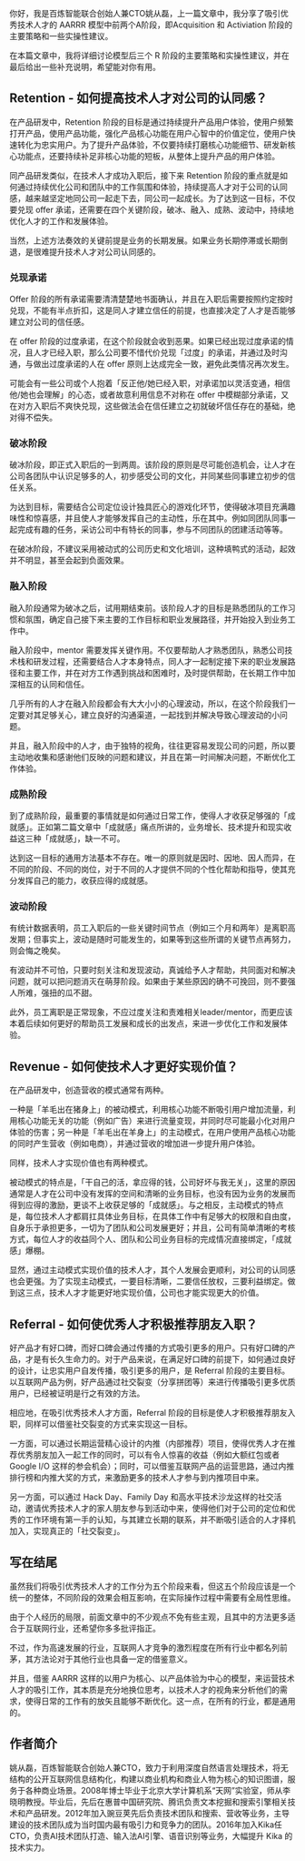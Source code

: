 你好，我是百炼智能联合创始人兼CTO姚从磊，上一篇文章中，我分享了吸引优秀技术人才的 AARRR 模型中前两个A阶段，即Acquisition 和 Activiation 阶段的主要策略和一些实操性建议。

在本篇文章中，我将详细讨论模型后三个 R 阶段的主要策略和实操性建议，并在最后给出一些补充说明，希望能对你有用。

## Retention - 如何提高技术人才对公司的认同感？

在产品研发中，Retention 阶段的目标是通过持续提升产品用户体验，使用户频繁打开产品，使用产品功能，强化产品核心功能在用户心智中的价值定位，使用户快速转化为忠实用户。为了提升产品体验，不仅要持续打磨核心功能细节、研发新核心功能点，还要持续补足非核心功能的短板，从整体上提升产品的用户体验。

同产品研发类似，在技术人才成功入职后，接下来 Retention 阶段的重点就是如何通过持续优化公司和团队中的工作氛围和体验，持续提高人才对于公司的认同感，越来越坚定地同公司一起走下去，同公司一起成长。为了达到这一目标，不仅要兑现 offer 承诺，还需要在四个关键阶段，破冰、融入、成熟、波动中，持续地优化人才的工作和发展体验。

当然，上述方法奏效的关键前提是业务的长期发展。如果业务长期停滞或长期倒退，是很难提升技术人才对公司认同感的。

### 兑现承诺

Offer 阶段的所有承诺需要清清楚楚地书面确认，并且在入职后需要按照约定按时兑现，不能有半点折扣，这是同人才建立信任的前提，也直接决定了人才是否能够建立对公司的信任感。

在 offer 阶段的过度承诺，在这个阶段就会收到恶果。如果已经出现过度承诺的情况，且人才已经入职，那么公司要不惜代价兑现「过度」的承诺，并通过及时沟通，与做出过度承诺的人在 offer 原则上达成完全一致，避免此类情况再次发生。

可能会有一些公司或个人抱着「反正他/她已经入职，对承诺加以灵活变通，相信他/她也会理解」的心态，或者故意利用信息不对称在 offer 中模糊部分承诺，又在对方入职后不爽快兑现，这些做法会在信任建立之初就破坏信任存在的基础，绝对得不偿失。

### 破冰阶段

破冰阶段，即正式入职后的一到两周。该阶段的原则是尽可能创造机会，让人才在公司各团队中认识足够多的人，初步感受公司的文化，并同某些同事建立初步的信任关系。

为达到目标，需要结合公司定位设计独具匠心的游戏化环节，使得破冰项目充满趣味性和惊喜感，并且使人才能够发挥自己的主动性，乐在其中。例如同团队同事一起完成有趣的任务，采访公司中有特长的同事，参与不同团队的团建活动等等。

在破冰阶段，不建议采用被动式的公司历史和文化培训，这种填鸭式的活动，起效并不明显，甚至会起到负面效果。

### 融入阶段

融入阶段通常为破冰之后，试用期结束前。该阶段人才的目标是熟悉团队的工作习惯和氛围，确定自己接下来主要的工作目标和职业发展路径，并开始投入到业务工作中。

融入阶段中，mentor 需要发挥关键作用。不仅要帮助人才熟悉团队，熟悉公司技术栈和研发过程，还需要结合人才本身特点，同人才一起制定接下来的职业发展路径和主要工作，并在对方工作遇到挑战和困难时，及时提供帮助，在长期工作中加深相互的认同和信任。

几乎所有的人才在融入阶段都会有大大小小的心理波动，所以，在这个阶段我们一定要对其足够关心，建立良好的沟通渠道，一起找到并解决导致心理波动的小问题。

并且，融入阶段中的人才，由于独特的视角，往往更容易发现公司的问题，所以要主动地收集和感谢他们反映的问题和建议，并且在第一时间解决问题，不断优化工作体验。

### 成熟阶段

到了成熟阶段，最重要的事情就是如何通过日常工作，使得人才收获足够强的「成就感」。正如第二篇文章中「成就感」痛点所讲的，业务增长、技术提升和现实收益这三种「成就感」，缺一不可。

达到这一目标的通用方法基本不存在。唯一的原则就是因时、因地、因人而异，在不同的阶段、不同的岗位，对于不同的人才提供不同的个性化帮助和指导，使其充分发挥自己的能力，收获应得的成就感。

### 波动阶段

有统计数据表明，员工入职后的一些关键时间节点（例如三个月和两年）是离职高发期；但事实上，波动是随时可能发生的，如果等到这些所谓的关键节点再努力，则会悔之晚矣。

有波动并不可怕，只要时刻关注和发现波动，真诚给予人才帮助，共同面对和解决问题，就可以把问题消灭在萌芽阶段。如果由于某些原因的确不可挽回，则不要强人所难，强扭的瓜不甜。

此外，员工离职是正常现象，不应过度关注和责难相关leader/mentor，而更应该本着后续如何更好的帮助员工发展和成长的出发点，来进一步优化工作和发展体验。

## Revenue - 如何使技术人才更好实现价值？

在产品研发中，创造营收的模式通常有两种。

一种是「羊毛出在猪身上」的被动模式，利用核心功能不断吸引用户增加流量，利用核心功能无关的功能（例如广告）来进行流量变现，并同时尽可能最小化对用户体验的伤害；另一种是「羊毛出在羊身上」的主动模式，在用户使用产品核心功能的同时产生营收（例如电商），并通过营收的增加进一步提升用户体验。

同样，技术人才实现价值也有两种模式。

被动模式的特点是，「干自己的活，拿应得的钱，公司好坏与我无关」，这里的原因通常是人才在公司中没有发挥的空间和清晰的业务目标，也没有因为业务的发展而得到应得的激励，更谈不上收获足够的「成就感」。与之相反，主动模式的特点是，每位技术人才都肩扛具体业务目标，在具体工作中有足够大的权限和自由度，自身乐于承担更多，一切为了团队和公司发展更好；并且，公司有简单清晰的考核方式，每位人才的收益同个人、团队和公司业务目标的完成情况直接绑定，「成就感」爆棚。

显然，通过主动模式实现价值的技术人才，其个人发展会更顺利，对公司的认同感也会更强。为了实现主动模式，一要目标清晰，二要信任放权，三要利益绑定。做到这三点，技术人才才能更好地实现价值，公司也才能实现更大的价值。

## Referral - 如何使优秀人才积极推荐朋友入职？

好产品才有好口碑，而好口碑会通过传播的方式吸引更多的用户。只有好口碑的产品，才是有长久生命力的。对于产品来说，在满足好口碑的前提下，如何通过良好的设计，让忠实用户自发传播，吸引更多的用户，是 Referral 阶段的主要目标。以互联网产品为例，好产品通过社交裂变（分享拼团等）来进行传播吸引更多优质用户，已经被证明是行之有效的方法。

相应地，在吸引优秀技术人才方面，Referral 阶段的目标是使人才积极推荐朋友入职，同样可以借鉴社交裂变的方式来实现这一目标。

一方面，可以通过长期运营精心设计的内推（内部推荐）项目，使得优秀人才在推荐优秀朋友加入一起工作的同时，可以有令人惊喜的收益（例如大额红包或者Google I/O 这样的参会机会）；同时，可以借鉴互联网产品的运营思路，通过内推排行榜和内推大奖的方式，来激励更多的技术人才参与到内推项目中来。

另一方面，可以通过 Hack Day、Family Day 和高水平技术沙龙这样的社交活动，邀请优秀技术人才的家人朋友参与到活动中来，使得他们对于公司的定位和优秀的工作环境有第一手的认知，与其建立长期的联系，并不断吸引适合的人才择机加入，实现真正的「社交裂变」。

## 写在结尾

虽然我们将吸引优秀技术人才的工作分为五个阶段来看，但这五个阶段应该是一个统一的整体，不同阶段的效果会相互影响，在实际操作过程中需要有全局性思维。

由于个人经历的局限，前面文章中的不少观点不免有些主观，且其中的方法更多适合于互联网行业，还希望你多多批评指正。

不过，作为高速发展的行业，互联网人才竞争的激烈程度在所有行业中都名列前茅，其方法论对于其他行业也具备一定的借鉴意义。

并且，借鉴 AARRR 这样的以用户为核心、以产品体验为中心的模型，来运营技术人才的吸引工作，其本质是充分地换位思考，以技术人才的视角来分析他们的需求，使得日常的工作有的放矢且能够不断优化。这一点，在所有的行业，都是通用的。

## 作者简介

姚从磊，百炼智能联合创始人兼CTO，致力于利用深度自然语言处理技术，将无结构的公开互联网信息结构化，构建以商业机构和商业人物为核心的知识图谱，服务于各种商业场景。2008年博士毕业于北京大学计算机系“天网”实验室，师从李晓明教授。毕业后，先后在惠普中国研究院、腾讯负责文本挖掘和搜索引擎相关技术和产品研发。2012年加入豌豆荚先后负责技术团队和搜索、营收等业务，主导建设的技术团队成为当时国内最有吸引力和竞争力的团队。2016年加入Kika任CTO，负责AI技术团队打造、输入法AI引擎、语音识别等业务，大幅提升 Kika 的技术实力。

